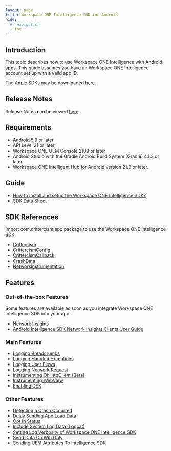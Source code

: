 ```yaml
---
layout: page
title: Workspace ONE Intelligence SDK for Android
hide:
  #- navigation
  - toc
---
```


## Introduction

This topic describes how to use Workspace ONE Intelligence with Android apps. This guide assumes you have an Workspace ONE Intelligence account set up with a valid app ID.

The Apple SDKs may be downloaded [here](../index.md#sdk-downloads).

## Release Notes

Release Notes can be viewed [here](release-notes.md).

## Requirements

- Android 5.0 or later
- API Level 21 or later
- Workspace ONE UEM Console 2109 or later
- Android Studio with the Gradle Android Build System (Gradle) 4.1.3 or later
- Workspace ONE Intelligent Hub for Android version 21.9 or later.

## Guide

- [How to install and setup the Workspace ONE Intelligence SDK?](android-install.md)
- [SDK Data Sheet](https://docs.omnissa.com/bundle/WS1Intelligence/page/IntelExpMngtDefMobileIntelligenceSDK.html)

## SDK References

Import com.crittercism.app package to use the Workspace ONE Intelligence SDK.

- [Crittercism](crittercism.md)
- [CrittercismConfig](crittercism-config.md)
- [CrittercismCallback](crittercism-callback.md)
- [CrashData](crash-data.md)
- [NetworkInstrumentation](network-instrumentation.md)

## Features

### Out-of-the-box Features

Some features are available as soon as you integrate Workspace ONE Intelligence SDK into your app.

- [Network Insights](android-apm.md)
- [Android Intelligence SDK Network Insights Clients User Guide](https://developer.omnissa.com/ws1-intel-dev-centre/hosting/android/android_net_insights_user_guide.html)

### Main Features

- [Logging Breadcrumbs](crittercism.md#logging-breadcrumbs)
- [Logging Handled Exceptions](crittercism.md#logging-handled-exceptions)
- [Logging User Flows](crittercism.md#logging-user-flows)
- [Logging Network Request](crittercism.md#logging-network-request)
- [Instrumenting OkHttpClient (Beta)](crittercism.md#instrumenting-okhttpclient-beta)
- [Instrumenting WebView](crittercism.md#instrumenting-webview)
- [Enabling DEX](crittercism.md#dex-telemetry-opt-in)

### Other Features

- [Detecting a Crash Occurred](crittercism.md#detecting-a-crash-occurred)
- [Delay Sending App Load Data](crittercism.md#delay-sending-app-load-data)
- [Opt In Status](crittercism.md#opt-in-status)
- [Include System Log Data (Logcat)](crittercism-config.md#include-system-log-data-logcat)
- [Setting Log Verbosity of Workspace ONE Intelligence SDK](crittercism.md#setting-log-verbosity-of-workspace-one-intelligence-sdk)
- [Send Data On Wifi Only](crittercism-config.md#send-data-on-wifi-only)
- [Sending UEM Attributes To Intelligence SDK](android-integrate-ws1sdk.md)
